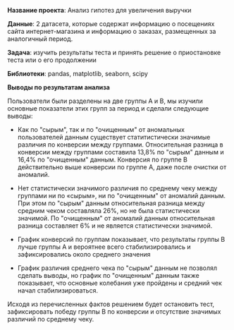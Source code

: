 **Название проекта**: Анализ гипотез для увеличения выручки  

**Данные**: 2 датасета, которые содержат информацию о посещениях сайта интернет-магазина и информацию о заказах, размещенных за аналогичный период.

**Задача**: изучить результаты теста и принять решение о приостановке теста или о его продолжении

**Библиотеки**: pandas, matplotlib, seaborn, scipy

**Выводы по результатам анализа**

Пользователи были разделены на две группы A и B, мы изучили основные показатели этих групп за период и сделали следующие выводы:

* Как по "сырым", так и по "очищенным" от аномальных пользователей данным существует статитистически значимые различия по конверсии между группами. Относительная разница в конверсии между группами составила 13,8% по "сырым" данным и 16,4% по "очищенным" данным. Конверсия по группе B действительно выше конверсии по группе A, даже после очистки от аномалий.

* Нет статистически значимого различия по среднему чеку между группами ни по «сырым», ни по "очищенным" от аномалий данным. При этом по "сырым" данным относительная разница между средним чеком составляла 26%, но не была статистически значимой. По "очищенным" от аномалий данным относительная разница составляет 6% и не является статистически значимой.

* График конверсий по группам показывает, что результаты группы B лучше группы A и вероятнее всего стабилизировались и зафиксировались около среднего значения

* График различия среднего чека по "сырым" данным не позволял сделать выводы, но график по "очищенным" данным также показывает, что основные колебания уже пройдены и средний чек начал стабилизироваться.

Исходя из перечисленных фактов решением будет остановить тест, зафиксировать победу группы B по конверсии и отсутствие значимых различий по среднему чеку.
